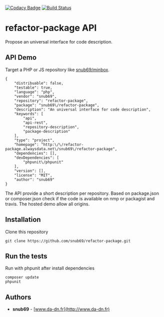 [![Codacy Badge](https://api.codacy.com/project/badge/Grade/d7716928f5a24bd7b8533b8395765347)](https://www.codacy.com/app/Snub69/refactor-package?utm_source=github.com&amp;utm_medium=referral&amp;utm_content=Snub69/refactor-package&amp;utm_campaign=Badge_Grade)
[![Build Status](https://travis-ci.org/Snub69/refactor-package.svg?branch=master)](https://travis-ci.org/Snub69/refactor-package)

# refactor-package API
Propose an universal interface for code description.

## API Demo
Target a PHP or JS repository like  [snub69/minbox](http://snub69.alwaysdata.net/snub69/minbox).
```
{
    "distribuable": false,
    "testable": true,
    "language": "php",
    "vendor": "snub69",
    "repository": "refactor-package",
    "package": "snub69\/refactor-package",
    "description": "An universal interface for code description",
    "keywords": [
        "api",
        "api-rest",
        "repository-description",
        "package-description"
    ],
    "type": "project",
    "homepage": "http:\/\/refactor-package.alwaysdata.net\/snub69\/refactor-package",
    "dependencies": [],
    "devDependencies": [
        "phpunit\/phpunit"
    ],
    "version": [],
    "license": "MIT",
    "author": "snub69"
}
```
The API provide a short description per repository. Based on package.json or composer.json check if the code is available on nmp or packagist and travis. The hosted demo allow all origins.

## Installation
Clone this repository
```
git clone https://github.com/snub69/refactor-package.git
```

## Run the tests
Run with phpunit after install dependencies
```
composer update
phpunit
```

## Authors
* **snub69** - [www.da-dn.fr](http://www.da-dn.fr)